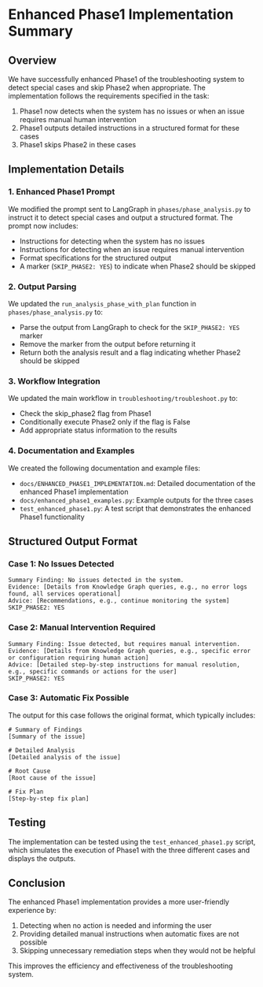 # Enhanced Phase1 Implementation Summary

## Overview

We have successfully enhanced Phase1 of the troubleshooting system to detect special cases and skip Phase2 when appropriate. The implementation follows the requirements specified in the task:

1. Phase1 now detects when the system has no issues or when an issue requires manual human intervention
2. Phase1 outputs detailed instructions in a structured format for these cases
3. Phase1 skips Phase2 in these cases

## Implementation Details

### 1. Enhanced Phase1 Prompt

We modified the prompt sent to LangGraph in `phases/phase_analysis.py` to instruct it to detect special cases and output a structured format. The prompt now includes:

- Instructions for detecting when the system has no issues
- Instructions for detecting when an issue requires manual intervention
- Format specifications for the structured output
- A marker (`SKIP_PHASE2: YES`) to indicate when Phase2 should be skipped

### 2. Output Parsing

We updated the `run_analysis_phase_with_plan` function in `phases/phase_analysis.py` to:

- Parse the output from LangGraph to check for the `SKIP_PHASE2: YES` marker
- Remove the marker from the output before returning it
- Return both the analysis result and a flag indicating whether Phase2 should be skipped

### 3. Workflow Integration

We updated the main workflow in `troubleshooting/troubleshoot.py` to:

- Check the skip_phase2 flag from Phase1
- Conditionally execute Phase2 only if the flag is False
- Add appropriate status information to the results

### 4. Documentation and Examples

We created the following documentation and example files:

- `docs/ENHANCED_PHASE1_IMPLEMENTATION.md`: Detailed documentation of the enhanced Phase1 implementation
- `docs/enhanced_phase1_examples.py`: Example outputs for the three cases
- `test_enhanced_phase1.py`: A test script that demonstrates the enhanced Phase1 functionality

## Structured Output Format

### Case 1: No Issues Detected

```
Summary Finding: No issues detected in the system.
Evidence: [Details from Knowledge Graph queries, e.g., no error logs found, all services operational]
Advice: [Recommendations, e.g., continue monitoring the system]
SKIP_PHASE2: YES
```

### Case 2: Manual Intervention Required

```
Summary Finding: Issue detected, but requires manual intervention.
Evidence: [Details from Knowledge Graph queries, e.g., specific error or configuration requiring human action]
Advice: [Detailed step-by-step instructions for manual resolution, e.g., specific commands or actions for the user]
SKIP_PHASE2: YES
```

### Case 3: Automatic Fix Possible

The output for this case follows the original format, which typically includes:

```
# Summary of Findings
[Summary of the issue]

# Detailed Analysis
[Detailed analysis of the issue]

# Root Cause
[Root cause of the issue]

# Fix Plan
[Step-by-step fix plan]
```

## Testing

The implementation can be tested using the `test_enhanced_phase1.py` script, which simulates the execution of Phase1 with the three different cases and displays the outputs.

## Conclusion

The enhanced Phase1 implementation provides a more user-friendly experience by:

1. Detecting when no action is needed and informing the user
2. Providing detailed manual instructions when automatic fixes are not possible
3. Skipping unnecessary remediation steps when they would not be helpful

This improves the efficiency and effectiveness of the troubleshooting system.

